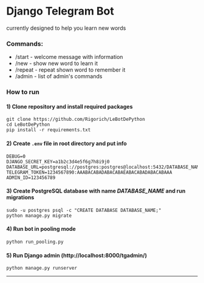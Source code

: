 # Django Telegram Bot
currently designed to help you learn new words

### Commands:
- /start - welcome message with information
- /new - show new word to learn it
- /repeat - repeat shown word to remember it
- /admin - list of admin's commands


### How to run

#### 1) Clone repository and install required packages
```
git clone https://github.com/Rigorich/LeBotDePython
cd LeBotDePython
pip install -r requirements.txt
```

#### 2) Create `.env` file in root directory and put info
```
DEBUG=0
DJANGO_SECRET_KEY=a1b2c3d4e5f6g7h8i9j0
DATABASE_URL=postgresql://postgres:postgres@localhost:5432/DATABASE_NAME
TELEGRAM_TOKEN=1234567890:AAABACABADABACABAEABACABADABACABAAA
ADMIN_ID=123456789
```

#### 3) Create PostgreSQL database with name _DATABASE_NAME_ and run migrations
```
sudo -u postgres psql -c "CREATE DATABASE DATABASE_NAME;"
python manage.py migrate
```

#### 4) Run bot in pooling mode
```
python run_pooling.py 
```

#### 5) Run Django admin (http://localhost:8000/tgadmin/)
```
python manage.py runserver
```

----
